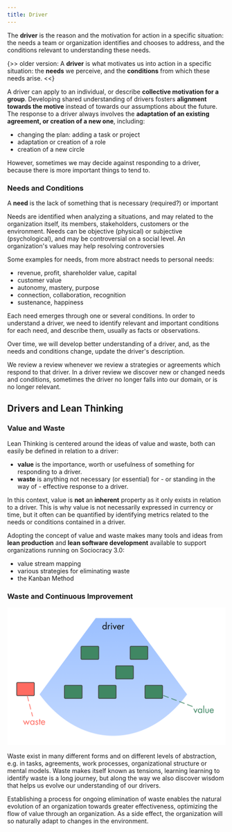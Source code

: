 ```yaml
---
title: Driver
---
```



The **driver** is the reason and the motivation for action in a specific situation: the needs a team or organization identifies and chooses to address, and the conditions relevant to understanding these needs.

{>> older version: A **driver** is what motivates us into action in a specific situation: the **needs** we perceive, and the **conditions** from which these needs arise. <<}

A driver can apply to an individual, or describe **collective motivation for a group**. Developing shared understanding of drivers fosters **alignment towards the motive** instead of towards our assumptions about the future. The response to a driver always involves the **adaptation of an existing agreement, or creation of a new one**, including:

* changing the plan: adding a task or project
 * adaptation  or creation of a role
 * creation of a new circle

However, sometimes we may decide against responding to a driver, because there is more important things to tend to.


### Needs and Conditions ###

A **need** is the lack of something that is necessary (required?) or important

Needs are identified when analyzing a situations, and may related to the organization itself, its members, stakeholders, customers or the environment. 
Needs can be objective (physical) or subjective (psychological), and may be controversial on a social level. An organization's values may help resolving controversies

Some examples for needs, from more abstract needs to personal needs: 

* revenue, profit, shareholder value, capital
* customer value
* autonomy, mastery, purpose
* connection, collaboration, recognition
* sustenance, happiness

Each need emerges through one or several conditions. In order to understand a driver, we need to identify relevant and important conditions for each need, and describe them,  usually as facts or observations.

Over time, we will develop better understanding of a driver, and, as the needs and conditions change, update the driver's description. 

We review a review whenever we review a strategies or agreements which respond to that driver. In a driver review we discover new or changed needs and conditions, sometimes the driver no longer falls into our domain, or is no longer relevant.


## Drivers and Lean Thinking ##


### Value and Waste ###

Lean Thinking is centered around the ideas of value and waste, both can easily be defined in relation to a driver: 

* **value** is the importance, worth or usefulness of something for responding to a driver.
* **waste** is anything not necessary (or essential) for - or standing in the way of - effective response to a driver.

In this context, value is **not** an **inherent** property as it only exists in relation to a driver. This is why value is not necessarily expressed in currency or time, but it often can be quantified by identifying metrics related to the needs or conditions contained in a driver. 

Adopting the concept of value and waste makes many tools and ideas from **lean production** and **lean software development** available to support organizations running on Sociocracy 3.0:

* value stream mapping
* various strategies for eliminating waste
* the Kanban Method


###  Waste and Continuous Improvement

![Identifying Waste](img/workflow-and-value/drivers-value-waste.png)

Waste exist in many different forms and on different levels of abstraction, e.g. in tasks, agreements, work processes, organizational structure or mental models. Waste makes itself known as tensions, learning learning to identify waste is a long journey, but along the way we also discover wisdom that helps us evolve our understanding of our drivers.

Establishing a process for ongoing elimination of waste enables the natural evolution of an organization towards greater effectiveness, optimizing the flow of value through an organization. As a side effect, the organization will so naturally adapt  to changes in the environment.

